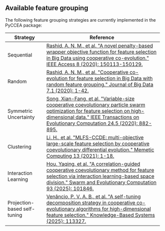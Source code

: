 ## Available feature grouping

The following feature grouping strategies are currently implemented in the PyCCEA package:

| Strategy | Reference |
|------|--------|
|  Sequential   |   [Rashid, A. N. M., et al. "A novel penalty-based wrapper objective function for feature selection in Big Data using cooperative co-evolution." IEEE Access 8 (2020): 150113-150129.](https://ieeexplore.ieee.org/abstract/document/9167222/)     |
|  Random    |  [Rashid, A. N. M., et al. "Cooperative co-evolution for feature selection in Big Data with random feature grouping." Journal of Big Data 7.1 (2020): 1-42.](https://journalofbigdata.springeropen.com/articles/10.1186/s40537-020-00381-y)      |
|  Symmetric Uncertainty     |  [Song, Xian-Fang, et al. "Variable-size cooperative coevolutionary particle swarm optimization for feature selection on high-dimensional data." IEEE Transactions on Evolutionary Computation 24.5 (2020): 882-895.](https://ieeexplore.ieee.org/abstract/document/8966273?casa_token=cjoOD2JFHqsAAAAA:ntjT3yV20eoBU8I8n-lSg3Xtj_p4zc8WfW_HWKe5eL_KhQSRLF9S-JQwLRWapA8y2URR1zd97Q)      |
|  Clustering    |  [Li, H., et al. "MLFS-CCDE: multi-objective large-scale feature selection by cooperative coevolutionary differential evolution." Memetic Computing 13 (2021): 1-18.](https://link.springer.com/article/10.1007/s12293-021-00328-7)      |
|  Interaction Learning    |  [Hou, Yaqing, et al. "A correlation-guided cooperative coevolutionary method for feature selection via interaction learning-based space division." Swarm and Evolutionary Computation 93 (2025): 101846.](https://www.sciencedirect.com/science/article/pii/S2210650225000045?casa_token=W4_aOJh1xx4AAAAA:YyrtjVSunL1cDbLneSXpEegOfVTjUrnMBzChgq23SM8Dk4Vasxjaa_Fjoen4zkG4FXGBALxbtQ)      |
|  Projection-based self-tuning     |  [Venâncio, P. V. A. B., et al. "A self-tuning decomposition strategy in cooperative co-evolutionary algorithms for high-dimensional feature selection." Knowledge-Based Systems (2025): 113327.](https://www.sciencedirect.com/science/article/pii/S0950705125003740)      |
